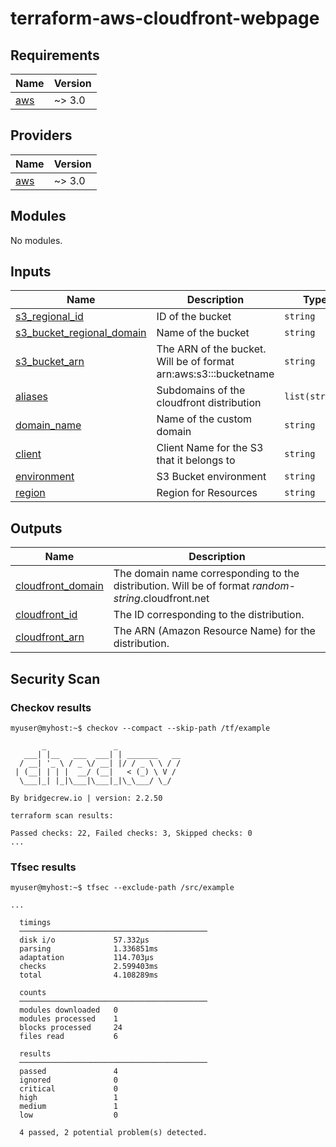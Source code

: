 # terraform-aws-cloudfront-webpage

<!-- BEGIN_TF_DOCS -->
## Requirements

| Name | Version |
|------|---------|
| <a name="requirement_aws"></a> [aws](#requirement\_aws) | ~> 3.0 |

## Providers

| Name | Version |
|------|---------|
| <a name="provider_aws"></a> [aws](#provider\_aws) | ~> 3.0 |

## Modules

No modules.

## Inputs

| Name | Description | Type | Default | Required |
|------|-------------|------|---------|:--------:|
| <a name="input_s3_bucket_id"></a> [s3_regional_id](#input\_s3_bucket_id) | ID of the bucket | `string` | n/a | yes |
| <a name="input_s3_bucket_regional_domain"></a> [s3_bucket_regional_domain](#input\_bucket_name) | Name of the bucket | `string` | n/a | yes |
| <a name="input_s3_bucket_arn"></a> [s3_bucket_arn](#input\_s3_bucket_arn) | The ARN of the bucket. Will be of format arn:aws:s3:::bucketname | `string` | n/a | yes |
| <a name="input_aliases"></a> [aliases](#input\_aliases) | Subdomains of the cloudfront distribution | `list(string)` | n/a | yes |
| <a name="input_domain_name"></a> [domain_name](#input\_domain_name) | Name of the custom domain | `string` | n/a | yes |
| <a name="input_client"></a> [client](#input\_client) | Client Name for the S3 that it belongs to | `string` | n/a | yes |
| <a name="input_environment"></a> [environment](#input\_environment) | S3 Bucket environment | `string` | n/a | yes |
| <a name="input_region"></a> [region](#input\_region) | Region for Resources | `string` | n/a | yes |

## Outputs

| Name | Description |
|------|-------------|
| <a name="output_cloudfront_domain"></a> [cloudfront\_domain](#output\_cloudfront\_domain) | The domain name corresponding to the distribution. Will be of format *random-string*.cloudfront.net |
| <a name="output_cloudfront_id"></a> [cloudfront\_id](#output\_cloudfront\_id) | The ID corresponding to the distribution. |
| <a name="output_cloudfront_arn"></a> [cloudfront\_arn](#output\_cloudfront\_arn) | The ARN (Amazon Resource Name) for the distribution. |

## Security Scan

### Checkov results

```
myuser@myhost:~$ checkov --compact --skip-path /tf/example

       _               _              
   ___| |__   ___  ___| | _______   __
  / __| '_ \ / _ \/ __| |/ / _ \ \ / /
 | (__| | | |  __/ (__|   < (_) \ V / 
  \___|_| |_|\___|\___|_|\_\___/ \_/  
                                      
By bridgecrew.io | version: 2.2.50 

terraform scan results:

Passed checks: 22, Failed checks: 3, Skipped checks: 0
...
```

### Tfsec results

```
myuser@myhost:~$ tfsec --exclude-path /src/example

...

  timings
  ──────────────────────────────────────────
  disk i/o             57.332µs
  parsing              1.336851ms
  adaptation           114.703µs
  checks               2.599403ms
  total                4.108289ms

  counts
  ──────────────────────────────────────────
  modules downloaded   0
  modules processed    1
  blocks processed     24
  files read           6

  results
  ──────────────────────────────────────────
  passed               4
  ignored              0
  critical             0
  high                 1
  medium               1
  low                  0

  4 passed, 2 potential problem(s) detected.
```

<!-- END_TF_DOCS -->